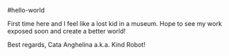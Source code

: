 #hello-world

  First time here and I feel like a lost kid in a museum. Hope to see my work exposed soon and create a better world!
  
  
Best regards,
Cata Anghelina a.k.a. Kind Robot!
